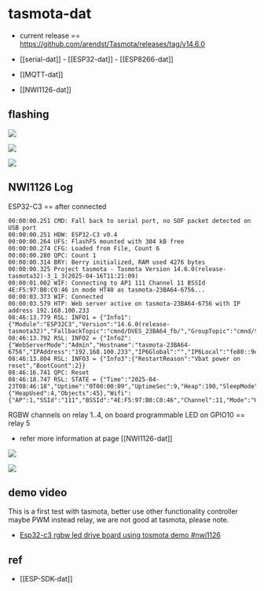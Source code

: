 
# tasmota-dat

- current release == https://github.com/arendst/Tasmota/releases/tag/v14.6.0

- [[serial-dat]] - [[ESP32-dat]] - [[ESP8266-dat]]

- [[MQTT-dat]]

- [[NWI1126-dat]]



## flashing 

![](2025-04-23-15-05-16.png)

![](2025-04-23-15-09-58.png)

![](2025-04-23-15-11-06.png)



## NWI1126 Log 

ESP32-C3 == after connected 

    00:00:00.251 CMD: Fall back to serial port, no SOF packet detected on USB port
    00:00:00.251 HDW: ESP32-C3 v0.4 
    00:00:00.264 UFS: FlashFS mounted with 304 kB free
    00:00:00.274 CFG: Loaded from File, Count 6
    00:00:00.280 QPC: Count 1
    00:00:00.314 BRY: Berry initialized, RAM used 4276 bytes
    00:00:00.325 Project tasmota - Tasmota Version 14.6.0(release-tasmota32)-3_1_3(2025-04-16T11:21:09)
    00:00:01.002 WIF: Connecting to AP1 111 Channel 11 BSSId 4E:F5:97:B0:C0:46 in mode HT40 as tasmota-23BA64-6756...
    00:00:03.373 WIF: Connected
    00:00:03.579 HTP: Web server active on tasmota-23BA64-6756 with IP address 192.168.100.233
    08:46:13.779 RSL: INFO1 = {"Info1":{"Module":"ESP32C3","Version":"14.6.0(release-tasmota32)","FallbackTopic":"cmnd/DVES_23BA64_fb/","GroupTopic":"cmnd/tasmotas/"}}
    08:46:13.792 RSL: INFO2 = {"Info2":{"WebServerMode":"Admin","Hostname":"tasmota-23BA64-6756","IPAddress":"192.168.100.233","IP6Global":"","IP6Local":"fe80::9e9e:6eff:fe23:ba64%st1"}}
    08:46:13.804 RSL: INFO3 = {"Info3":{"RestartReason":"Vbat power on reset","BootCount":2}}
    08:46:16.741 QPC: Reset
    08:46:18.747 RSL: STATE = {"Time":"2025-04-23T08:46:18","Uptime":"0T00:00:09","UptimeSec":9,"Heap":190,"SleepMode":"Dynamic","Sleep":50,"LoadAvg":19,"MqttCount":0,"Berry":{"HeapUsed":4,"Objects":45},"Wifi":{"AP":1,"SSId":"111","BSSId":"4E:F5:97:B0:C0:46","Channel":11,"Mode":"HT40","RSSI":100,"Signal":-44,"LinkCount":1,"Downtime":"0T00:00:03"}}

RGBW channels on relay 1..4, on board programmable LED on GPIO10 == relay 5

- refer more information at page [[NWI1126-dat]]

![](2025-04-23-15-59-31.png)

![](2025-04-23-16-12-56.png)


## demo video 

This is a first test with tasmota, better use other functionality controller maybe PWM instead relay, we are not good at tasmota, please note.

- [Esp32-c3 rgbw led drive board using tosmota demo #nwi1126](https://t.me/electrodragon3/360)

## ref 

- [[ESP-SDK-dat]]